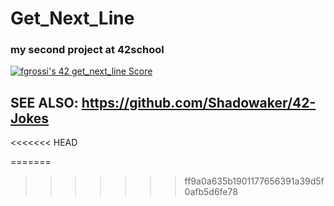 # Get_Next_Line
### my second project at 42school
[![fgrossi's 42 get_next_line Score](https://badge42.vercel.app/api/v2/cl2p9nrdq006809kxlac8prrc/project/2464366)](https://github.com/JaeSeoKim/badge42)

## SEE ALSO:  https://github.com/Shadowaker/42-Jokes
<<<<<<< HEAD

=======
>>>>>>> ff9a0a635b1901177656391a39d5f0afb5d6fe78
